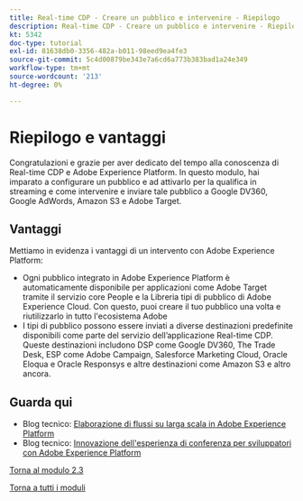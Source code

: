 ```yaml
---
title: Real-time CDP - Creare un pubblico e intervenire - Riepilogo
description: Real-time CDP - Creare un pubblico e intervenire - Riepilogo
kt: 5342
doc-type: tutorial
exl-id: 81638db0-3356-482a-b011-98eed9ea4fe3
source-git-commit: 5c4d00879be343e7a6cd6a773b383bad1a24e349
workflow-type: tm+mt
source-wordcount: '213'
ht-degree: 0%

---
```


# Riepilogo e vantaggi

Congratulazioni e grazie per aver dedicato del tempo alla conoscenza di Real-time CDP e Adobe Experience Platform.
In questo modulo, hai imparato a configurare un pubblico e ad attivarlo per la qualifica in streaming e come intervenire e inviare tale pubblico a Google DV360, Google AdWords, Amazon S3 e Adobe Target.

## Vantaggi

Mettiamo in evidenza i vantaggi di un intervento con Adobe Experience Platform:

- Ogni pubblico integrato in Adobe Experience Platform è automaticamente disponibile per applicazioni come Adobe Target tramite il servizio core People e la Libreria tipi di pubblico di Adobe Experience Cloud. Con questo, puoi creare il tuo pubblico una volta e riutilizzarlo in tutto l&#39;ecosistema Adobe
- I tipi di pubblico possono essere inviati a diverse destinazioni predefinite disponibili come parte del servizio dell’applicazione Real-time CDP. Queste destinazioni includono DSP come Google DV360, The Trade Desk, ESP come Adobe Campaign, Salesforce Marketing Cloud, Oracle Eloqua e Oracle Responsys e altre destinazioni come Amazon S3 e altro ancora.

## Guarda qui

- Blog tecnico: [Elaborazione di flussi su larga scala in Adobe Experience Platform](https://medium.com/adobetech/stream-processing-at-scale-within-adobe-experience-platform-909ed502da71)
- Blog tecnico: [Innovazione dell&#39;esperienza di conferenza per sviluppatori con Adobe Experience Platform](https://medium.com/adobetech/innovating-developer-conference-with-adobe-experience-platform-c8c2d1fe8d88)

[Torna al modulo 2.3](./real-time-cdp-build-a-segment-take-action.md)

[Torna a tutti i moduli](../../../overview.md)
